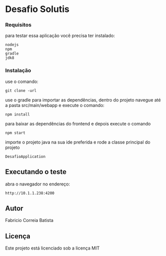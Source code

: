 # Desafio Solutis

### Requisitos

para testar essa aplicação você precisa ter instalado:
```
nodejs
npm
gradle
jdk8
```

### Instalação

use o comando:

```
git clone -url
```

use o gradle para importar as dependências,
dentro do projeto navegue até a pasta src/main/webapp e execute o comando:

```
npm install
```
para baixar as dependências do frontend e depois execute o comando 

```
npm start
```

importe o projeto java na sua ide preferida e rode a classe principal do projeto
```
DesafioApplication
```

## Executando o teste

abra o navegador no endereço: 

```
http://10.1.1.238:4200
```
## Autor

Fabricio Correia Batista


## Licença

Este projeto está licenciado sob a licença MIT
